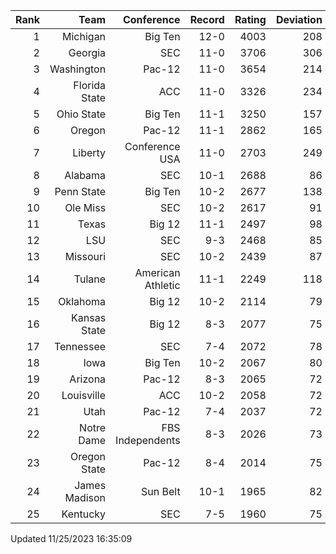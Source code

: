 | Rank  | Team                 | Conference           | Record   | Rating | Deviation |
| ---:  | ---:                 | ---:                 | ---:     | ---:   | ---:      |
| 1     | Michigan             | Big Ten              | 12-0     | 4003   | 208       |
| 2     | Georgia              | SEC                  | 11-0     | 3706   | 306       |
| 3     | Washington           | Pac-12               | 11-0     | 3654   | 214       |
| 4     | Florida State        | ACC                  | 11-0     | 3326   | 234       |
| 5     | Ohio State           | Big Ten              | 11-1     | 3250   | 157       |
| 6     | Oregon               | Pac-12               | 11-1     | 2862   | 165       |
| 7     | Liberty              | Conference USA       | 11-0     | 2703   | 249       |
| 8     | Alabama              | SEC                  | 10-1     | 2688   | 86        |
| 9     | Penn State           | Big Ten              | 10-2     | 2677   | 138       |
| 10    | Ole Miss             | SEC                  | 10-2     | 2617   | 91        |
| 11    | Texas                | Big 12               | 11-1     | 2497   | 98        |
| 12    | LSU                  | SEC                  | 9-3      | 2468   | 85        |
| 13    | Missouri             | SEC                  | 10-2     | 2439   | 87        |
| 14    | Tulane               | American Athletic    | 11-1     | 2249   | 118       |
| 15    | Oklahoma             | Big 12               | 10-2     | 2114   | 79        |
| 16    | Kansas State         | Big 12               | 8-3      | 2077   | 75        |
| 17    | Tennessee            | SEC                  | 7-4      | 2072   | 78        |
| 18    | Iowa                 | Big Ten              | 10-2     | 2067   | 80        |
| 19    | Arizona              | Pac-12               | 8-3      | 2065   | 72        |
| 20    | Louisville           | ACC                  | 10-2     | 2058   | 72        |
| 21    | Utah                 | Pac-12               | 7-4      | 2037   | 72        |
| 22    | Notre Dame           | FBS Independents     | 8-3      | 2026   | 73        |
| 23    | Oregon State         | Pac-12               | 8-4      | 2014   | 75        |
| 24    | James Madison        | Sun Belt             | 10-1     | 1965   | 82        |
| 25    | Kentucky             | SEC                  | 7-5      | 1960   | 75        |

Updated 11/25/2023 16:35:09
